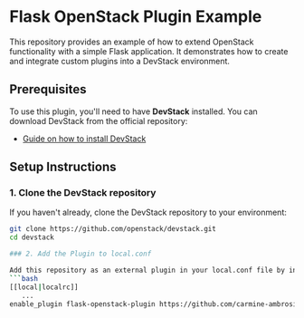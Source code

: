 # Flask OpenStack Plugin Example

This repository provides an example of how to extend OpenStack functionality with a simple Flask application. It demonstrates how to create and integrate custom plugins into a DevStack environment.

## Prerequisites

To use this plugin, you'll need to have **DevStack** installed. You can download DevStack from the official repository:

- [Guide on how to install DevStack](https://docs.openstack.org/devstack/latest/)

## Setup Instructions

### 1. Clone the DevStack repository

If you haven't already, clone the DevStack repository to your environment:

```bash
git clone https://github.com/openstack/devstack.git
cd devstack

### 2. Add the Plugin to local.conf

Add this repository as an external plugin in your local.conf file by including the following snippet:
```bash
[[local|localrc]]
   ...
enable_plugin flask-openstack-plugin https://github.com/carmine-ambrosino/flask-openstack-plugin.git main
